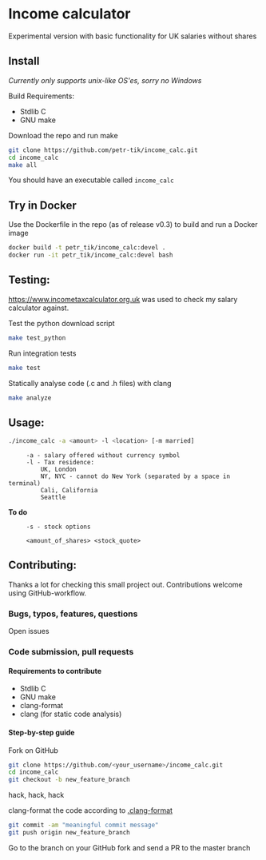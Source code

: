 # Income calculator

Experimental version with basic functionality for UK salaries without shares

## Install 

_Currently only supports unix-like OS'es, sorry no Windows_

Build Requirements:
 - Stdlib C
 - GNU make

Download the repo and run make
```bash
git clone https://github.com/petr-tik/income_calc.git
cd income_calc
make all
```

You should have an executable called ```income_calc```

## Try in Docker

Use the Dockerfile in the repo (as of release v0.3) to build and run a Docker image

```bash
docker build -t petr_tik/income_calc:devel .
docker run -it petr_tik/income_calc:devel bash
```

## Testing: 

https://www.incometaxcalculator.org.uk was used to check my salary calculator against.

Test the python download script
```bash
make test_python
```

Run integration tests
```bash
make test
```

Statically analyse code (.c and .h files) with clang
```bash
make analyze
```

## Usage: 

```bash
./income_calc -a <amount> -l <location> [-m married]
```
         -a - salary offered without currency symbol
         -l - Tax residence: 
             UK, London
             NY, NYC - cannot do New York (separated by a space in terminal)
             Cali, California
             Seattle

**To do**
         
         -s - stock options 

         <amount_of_shares> <stock_quote>


## Contributing:

Thanks a lot for checking this small project out. 
Contributions welcome using GitHub-workflow. 

### Bugs, typos, features, questions

Open issues

### Code submission, pull requests

#### Requirements to contribute
 - Stdlib C
 - GNU make
 - clang-format
 - clang (for static code analysis)

#### Step-by-step guide

Fork on GitHub
```bash
git clone https://github.com/<your_username>/income_calc.git
cd income_calc
git checkout -b new_feature_branch
```
hack, hack, hack

clang-format the code according to [.clang-format](.clang-format)

```bash
git commit -am "meaningful commit message"
git push origin new_feature_branch
```

Go to the branch on your GitHub fork and send a PR to the master branch 
